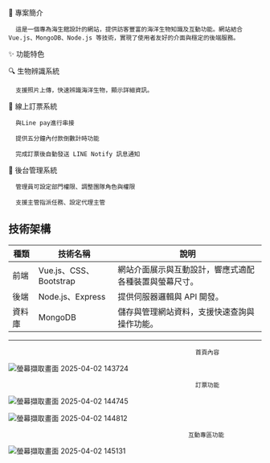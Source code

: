 📜 專案簡介

      這是一個專為海生館設計的網站，提供訪客豐富的海洋生物知識及互動功能。網站結合 Vue.js、MongoDB、Node.js 等技術，實現了使用者友好的介面與穩定的後端服務。

✨ 功能特色

🔍 生物辨識系統

      支援照片上傳，快速辨識海洋生物，顯示詳細資訊。

🎫 線上訂票系統

      與Line pay進行串接

      提供五分鐘內付款倒數計時功能

      完成訂票後自動發送 LINE Notify 訊息通知

🔧 後台管理系統

      管理員可設定部門權限、調整團隊角色與權限

      支援主管指派任務、設定代理主管

## 技術架構  
| 種類      | 技術名稱                   | 說明                                                                      |
|-----------|----------------------------|---------------------------------------------------------------------------|
| 前端      | Vue.js、CSS、Bootstrap     | 網站介面展示與互動設計，響應式適配各種裝置與螢幕尺寸。                     |
| 後端      | Node.js、Express           | 提供伺服器邏輯與 API 開發。                                               |
| 資料庫    | MongoDB                    | 儲存與管理網站資料，支援快速查詢與操作功能。                              |
-------------------------------------------------------------------------------------------------------------

                                                        首頁內容
![螢幕擷取畫面 2025-04-02 143724](https://github.com/user-attachments/assets/6fd5edf2-01bc-41ae-8d55-e573b8429aa6)

                                                        訂票功能

![螢幕擷取畫面 2025-04-02 144745](https://github.com/user-attachments/assets/5c5f8a96-8f3a-4fe3-979e-5bf373f2aa9f)

![螢幕擷取畫面 2025-04-02 144812](https://github.com/user-attachments/assets/f38f3d14-6629-4425-bf3b-b81b93e871b2)

                                                      互動專區功能
![螢幕擷取畫面 2025-04-02 145131](https://github.com/user-attachments/assets/6d19cf50-ecd9-4147-baa1-5a1c37f335c8)


